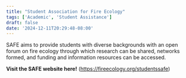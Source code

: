 ```yaml
---
title: "Student Association for Fire Ecology"
tags: ['Academic', 'Student Assistance']
draft: false
date: '2024-12-11T20:29:48-08:00'
---
```


SAFE aims to provide students with diverse backgrounds with an open forum on fire ecology through which research can be shared, networks formed, and funding and information resources can be accessed.

**Visit the SAFE website here!** (https://fireecology.org/studentssafe)

